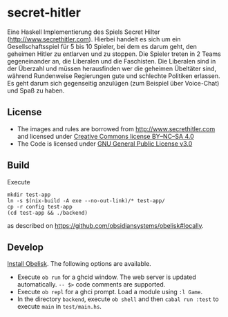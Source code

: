 # secret-hitler

Eine Haskell Implementierung des Spiels Secret Hilter (http://www.secrethitler.com).
Hierbei handelt es sich um ein Gesellschaftsspiel für 5 bis 10 Spieler, bei dem es darum geht, den geheimen Hitler zu entlarven und zu stoppen.
Die Spieler treten in 2 Teams gegeneinander an, die Liberalen und die Faschisten.
Die Liberalen sind in der Überzahl und müssen herausfinden wer die geheimen Übeltäter sind, während Rundenweise Regierungen gute und schlechte Politiken erlassen.
Es geht darum sich gegenseitig anzulügen (zum Beispiel über Voice-Chat) und Spaß zu haben.

## License

* The images and rules are borrowed from http://www.secrethitler.com and licensed under [Creative Commons license BY–NC–SA 4.0](https://creativecommons.org/licenses/by-nc-sa/4.0/)
* The Code is licensed under [GNU General Public License v3.0](https://www.gnu.org/licenses/)

## Build

Execute

```shell
mkdir test-app
ln -s $(nix-build -A exe --no-out-link)/* test-app/
cp -r config test-app
(cd test-app && ./backend)
```

as described on https://github.com/obsidiansystems/obelisk#locally.

## Develop

[Install Obelisk](https://github.com/obsidiansystems/obelisk#installing-obelisk). The following options are available.

- Execute `ob run` for a ghcid window. The web server is updated automatically. `-- $>` code comments are supported.
- Execute `ob repl` for a ghci prompt. Load a module using `:l Game`.
- In the directory `backend`, execute `ob shell` and then `cabal run :test` to execute `main` in `test/main.hs`.
